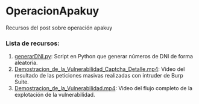 # OperacionApakuy
Recursos del post sobre operación apakuy

### Lista de recursos:

1.	[generarDNI.py](https://github.com/deepsecurity-pe/OperacionApakuy/blob/master/generarDNI.py): Script en Python que generar números de DNI de forma aleatoria.
2.	[Demostracion_de_la_Vulnerabilidad_Captcha_Detalle.mp4](https://github.com/deepsecurity-pe/OperacionApakuy/blob/master/Demostracion_de_la_Vulnerabilidad_Captcha_Detalle.mp4): Video del resultado de las peticiones masivas realizadas con intruder de Burp Suite.
3.  [Demostracion_de_la_Vulnerabilidad.mp4](https://github.com/deepsecurity-pe/OperacionApakuy/blob/master/Demostracion_de_la_Vulnerabilidad.mp4): Video del flujo completo de la explotación de la vulnerabilidad.

